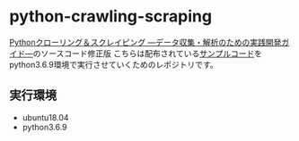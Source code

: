 # python-crawling-scraping

[Pythonクローリング＆スクレイピング ―データ収集・解析のための実践開発ガイド―](https://gihyo.jp/book/2017/978-4-7741-8367-1)のソースコード修正版
こちらは配布されている[サンプルコード](https://gihyo.jp/book/2017/978-4-7741-8367-1/support)をpython3.6.9環境で実行させていくためのレポジトリです。

## 実行環境

- ubuntu18.04
- python3.6.9
